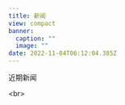 ```yaml
---
title: 新闻
view: compact
banner:
  caption: ""
  image: ""
date: 2022-11-04T06:12:04.385Z
---
```

近期新闻

<﻿br>

